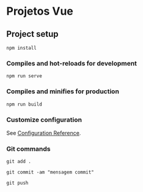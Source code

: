 # Projetos Vue

## Project setup
```
npm install
```

### Compiles and hot-reloads for development
```
npm run serve
```

### Compiles and minifies for production
```
npm run build
```

### Customize configuration
See [Configuration Reference](https://cli.vuejs.org/config/).

### Git commands

```
git add .
```

```
git commit -am "mensagem commit"
```

```
git push
```
